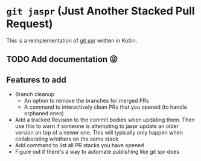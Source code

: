# `git jaspr` (Just Another Stacked Pull Request)

This is a reimplementation of [git spr](https://github.com/ejoffe/spr) written in Kotlin.

## TODO Add documentation 😜

## Features to add
  - Branch cleanup
    - An option to remove the branches for merged PRs
    - A command to interactively clean PRs that you opened (to handle orphaned ones)
  - Add a tracked Revision to the commit bodies when updating them. Then use this to warn if someone is attempting to jaspr update an older version on top of a newer one. This will typically only happen when collaborating w/others on the same stack
  - Add command to list all PR stacks you have opened
- Figure out if there's a way to automate publishing like git spr does
